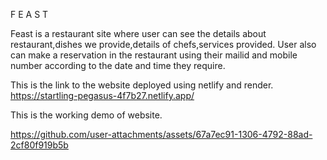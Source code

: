 

F E A S T



Feast is a restaurant site where user can see the details about restaurant,dishes we provide,details of chefs,services provided.
User also can make a reservation in the restaurant using their mailid and mobile number according to the date and time they require.




This is the link to the website deployed using netlify and render.
                       https://startling-pegasus-4f7b27.netlify.app/





This is the working demo of website.
 

https://github.com/user-attachments/assets/67a7ec91-1306-4792-88ad-2cf80f919b5b


 
